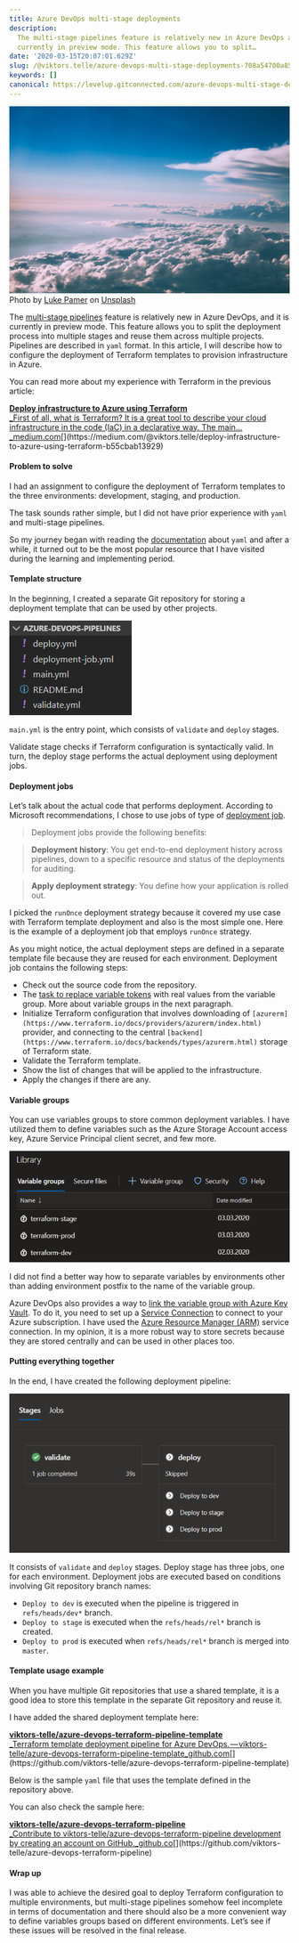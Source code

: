 ```yaml
---
title: Azure DevOps multi-stage deployments
description:
  The multi-stage pipelines feature is relatively new in Azure DevOps and it is
  currently in preview mode. This feature allows you to split…
date: '2020-03-15T20:07:01.629Z'
slug: /@viktors.telle/azure-devops-multi-stage-deployments-708a54700a85
keywords: []
canonical: https://levelup.gitconnected.com/azure-devops-multi-stage-deployments-708a54700a85
---
```


![Photo by [Luke Pamer](https://unsplash.com/@luke_pamer?utm_source=medium&utm_medium=referral) on [Unsplash](https://unsplash.com?utm_source=medium&utm_medium=referral)](img\0__Ca70r4BQdQAJQp26.jpg)
Photo by [Luke Pamer](https://unsplash.com/@luke_pamer?utm_source=medium&utm_medium=referral) on [Unsplash](https://unsplash.com?utm_source=medium&utm_medium=referral)

The [multi-stage pipelines](https://docs.microsoft.com/en-us/azure/devops/pipelines/get-started/multi-stage-pipelines-experience?view=azure-devops) feature is relatively new in Azure DevOps, and it is currently in preview mode. This feature allows you to split the deployment process into multiple stages and reuse them across multiple projects. Pipelines are described in `yaml` format. In this article, I will describe how to configure the deployment of Terraform templates to provision infrastructure in Azure.

You can read more about my experience with Terraform in the previous article:

[**Deploy infrastructure to Azure using Terraform**  
_First of all, what is Terraform? It is a great tool to describe your cloud infrastructure in the code (IaC) in a declarative way. The main…_medium.com](https://medium.com/@viktors.telle/deploy-infrastructure-to-azure-using-terraform-b55cbab13929 "https://medium.com/@viktors.telle/deploy-infrastructure-to-azure-using-terraform-b55cbab13929")[](https://medium.com/@viktors.telle/deploy-infrastructure-to-azure-using-terraform-b55cbab13929)

#### Problem to solve

I had an assignment to configure the deployment of Terraform templates to the three environments: development, staging, and production.

The task sounds rather simple, but I did not have prior experience with `yaml` and multi-stage pipelines.

So my journey began with reading the [documentation](https://docs.microsoft.com/en-us/azure/devops/pipelines/yaml-schema?view=azure-devops&tabs=schema%2Cparameter-schema) about `yaml` and after a while, it turned out to be the most popular resource that I have visited during the learning and implementing period.

#### Template structure

In the beginning, I created a separate Git repository for storing a deployment template that can be used by other projects.

![](img\1__0E9P__973Ld9N8oFVM__XM7A.png)

`main.yml` is the entry point, which consists of `validate`  and `deploy`  stages.

Validate stage checks if Terraform configuration is syntactically valid. In turn, the deploy stage performs the actual deployment using deployment jobs.

#### Deployment jobs

Let’s talk about the actual code that performs deployment. According to Microsoft recommendations, I chose to use jobs of type of [deployment job](https://docs.microsoft.com/en-us/azure/devops/pipelines/yaml-schema?view=azure-devops&tabs=schema%2Cparameter-schema#deployment-job).

> Deployment jobs provide the following benefits:

> **Deployment history**: You get end-to-end deployment history across pipelines, down to a specific resource and status of the deployments for auditing.

> **Apply deployment strategy**: You define how your application is rolled out.

I picked the `runOnce` deployment strategy because it covered my use case with Terraform template deployment and also is the most simple one. Here is the example of a deployment job that employs `runOnce` strategy.

As you might notice, the actual deployment steps are defined in a separate template file because they are reused for each environment. Deployment job contains the following steps:

*   Check out the source code from the repository.
*   The [task to replace variable tokens](https://marketplace.visualstudio.com/items?itemName=qetza.replacetokens) with real values from the variable group. More about variable groups in the next paragraph.
*   Initialize Terraform configuration that involves downloading of `[azurerm](https://www.terraform.io/docs/providers/azurerm/index.html)` provider, and connecting to the central `[backend](https://www.terraform.io/docs/backends/types/azurerm.html)` storage of Terraform state.
*   Validate the Terraform template.
*   Show the list of changes that will be applied to the infrastructure.
*   Apply the changes if there are any.

#### Variable groups

You can use variables groups to store common deployment variables. I have utilized them to define variables such as the Azure Storage Account access key, Azure Service Principal client secret, and few more.

![](img\1__F__TznwS2WdpWWRSlhoBVsA.png)

I did not find a better way how to separate variables by environments other than adding environment postfix to the name of the variable group.

Azure DevOps also provides a way to [link the variable group with Azure Key Vault](https://docs.microsoft.com/en-us/azure/devops/pipelines/library/variable-groups?view=azure-devops&tabs=yaml#link-secrets-from-an-azure-key-vault). To do it, you need to set up a [Service Connection](https://docs.microsoft.com/en-us/azure/devops/pipelines/library/service-endpoints?view=azure-devops&tabs=yaml#create-a-service-connection) to connect to your Azure subscription. I have used the [Azure Resource Manager (ARM)](https://docs.microsoft.com/en-us/azure/devops/pipelines/library/service-endpoints?view=azure-devops&tabs=yaml#sep-azure-resource-manager) service connection. In my opinion, it is a more robust way to store secrets because they are stored centrally and can be used in other places too.

#### Putting everything together

In the end, I have created the following deployment pipeline:

![](img\1__eFClWdvCWIsOw0hv__BSPVQ.png)

It consists of `validate` and `deploy` stages. Deploy stage has three jobs, one for each environment. Deployment jobs are executed based on conditions involving Git repository branch names:

*   `Deploy to dev` is executed when the pipeline is triggered in `refs/heads/dev*` branch.
*   `Deploy to stage` is executed when the `refs/heads/rel*` branch is created.
*   `Deploy to prod` is executed when `refs/heads/rel*` branch is merged into `master`.

#### Template usage example

When you have multiple Git repositories that use a shared template, it is a good idea to store this template in the separate Git repository and reuse it.

I have added the shared deployment template here:

[**viktors-telle/azure-devops-terraform-pipeline-template**  
_Terraform template deployment pipeline for Azure DevOps. — viktors-telle/azure-devops-terraform-pipeline-template_github.com](https://github.com/viktors-telle/azure-devops-terraform-pipeline-template "https://github.com/viktors-telle/azure-devops-terraform-pipeline-template")[](https://github.com/viktors-telle/azure-devops-terraform-pipeline-template)

Below is the sample `yaml` file that uses the template defined in the repository above.

You can also check the sample here:

[**viktors-telle/azure-devops-terraform-pipeline**  
_Contribute to viktors-telle/azure-devops-terraform-pipeline development by creating an account on GitHub._github.co](https://github.com/viktors-telle/azure-devops-terraform-pipeline "https://github.com/viktors-telle/azure-devops-terraform-pipeline")[](https://github.com/viktors-telle/azure-devops-terraform-pipeline)

#### Wrap up

I was able to achieve the desired goal to deploy Terraform configuration to multiple environments, but multi-stage pipelines somehow feel incomplete in terms of documentation and there should also be a more convenient way to define variables groups based on different environments. Let’s see if these issues will be resolved in the final release.
